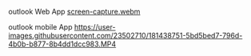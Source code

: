 outlook Web App
[screen-capture.webm](https://user-images.githubusercontent.com/23502710/181438233-c616719e-0d75-4e42-9686-f0bba5896110.webm)

outlook mobile App
https://user-images.githubusercontent.com/23502710/181438751-5bd5bed7-796d-4b0b-b877-8b4dd1dcc983.MP4

